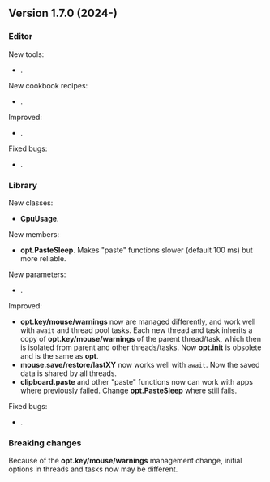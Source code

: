 ## Version 1.7.0 (2024-)

### Editor
New tools:
- .

New cookbook recipes:
- .

Improved:
- .

Fixed bugs:
- .

### Library
New classes:
- **CpuUsage**.

New members:
- **opt.PasteSleep**. Makes "paste" functions slower (default 100 ms) but more reliable.

New parameters:
- .

Improved:
- **opt.key/mouse/warnings** now are managed differently, and work well with `await` and thread pool tasks. Each new thread and task inherits a copy of **opt.key/mouse/warnings** of the parent thread/task, which then is isolated from parent and other threads/tasks. Now **opt.init** is obsolete and is the same as **opt**.
- **mouse.save/restore/lastXY** now works well with `await`. Now the saved data is shared by all threads.
- **clipboard.paste** and other "paste" functions now can work with apps where previously failed. Change **opt.PasteSleep** where still fails.

Fixed bugs:
- .

### Breaking changes
Because of the **opt.key/mouse/warnings** management change, initial options in threads and tasks now may be different.

